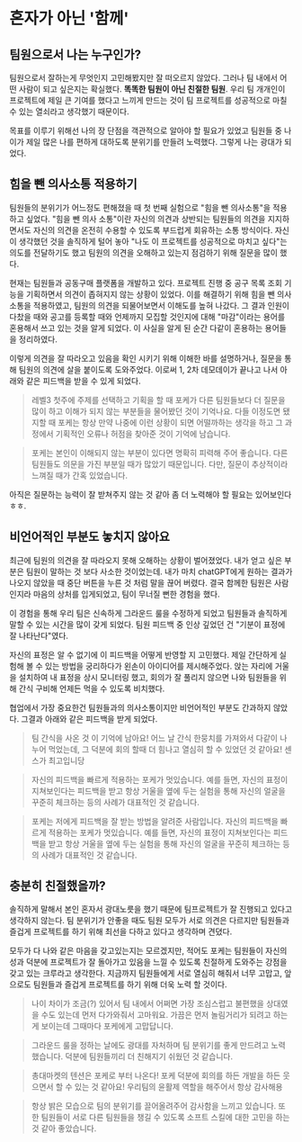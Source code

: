 # 혼자가 아닌 '함께'

## 팀원으로서 나는 누구인가?

팀원으로서 잘하는게 무엇인지 고민해봤지만 잘 떠오르지 않았다. 그러나 팀 내에서 어떤 사람이 되고 싶은지는 확실했다. **똑똑한 팀원이 아닌 친절한 팀원**. 우리 팀 개개인이 프로젝트에 제일 큰 기여를 했다고 느끼게 만드는 것이 팀 프로젝트를 성공적으로 마칠 수 있는 열쇠라고 생각했기 때문이다.

목표를 이루기 위해선 나의 장 단점을 객관적으로 알아야 할 필요가 있었고 팀원들 중 나이가 제일 많은 나를 편하게 대하도록 분위기를 만들려 노력했다. 그렇게 나는 광대가 되었다.

## 힘을 뺀 의사소통 적용하기

팀원들의 분위기가 어느정도 편해졌을 때 첫 번째 실험으로 "힘을 뺀 의사소통"을 적용하고 싶었다. "힘을 뺀 의사 소통"이란 자신의 의견과 상반되는 팀원들의 의견을 지지하면서도 자신의 의견을 온전히 수용할 수 있도록 부드럽게 회유하는 소통 방식이다. 자신이 생각했던 것을 솔직하게 털어 놓아 "나도 이 프로젝트를 성공적으로 마치고 싶다"는 의도를 전달하기도 했고 팀원의 의견을 오해하고 있는지 점검하기 위해 질문을 많이 했다.

현재는 팀원들과 공동구매 플랫폼을 개발하고 있다. 프로젝트 진행 중 공구 목록 조회 기능을 기획하면서 의견이 좁혀지지 않는 상황이 있었다. 이를 해결하기 위해 힘을 뺀 의사소통을 적용하였고, 팀원의 의견을 되물어보면서 이해도를 높혀 나갔다. 그 결과 인원이 다찼을 때와 공고를 등록할 때와 언제까지 모집할 것인지에 대해 "마감"이라는 용어를 혼용해서 쓰고 있는 것을 알게 되었다. 이 사실을 알게 된 순간 다같이 혼용하는 용어들을 정리하였다.

이렇게 의견을 잘 따라오고 있음을 확인 시키기 위해 이해한 바를 설명하거나, 질문을 통해 팀원의 의견에 살을 붙이도록 도와주었다. 이로써 1, 2차 데모데이가 끝나고 나서 아래와 같은 피드백을 받을 수 있게 되었다.

>  레벨3 첫주에 주제를 선택하고 기획을 할 때 포케가 다른 팀원들보다 더 질문을 많이 하고 이해가 되지 않는 부분들을 물어봤던 것이 기억나요. 다들 이정도면 됐지할 때 포케는 항상 만약 나중에 이런 상황이 되면 어떨까하는 생각을 하고 그 과정에서 기획적인 오류나 허점을 찾아준 것이 기억에 남습니다.

> 포케는 본인이 이해되지 않는 부분이 있다면 명확히 피력해 주어 좋습니다. 다른 팀원들도 의문을 가진 부분일 때가 많았기 때문입니다. 다만, 질문이 추상적이라 느껴질 때가 간혹 있었습니다.

아직은 질문하는 능력이 잘 받쳐주지 않는 것 같아 좀 더 노력해야 할 필요는 있어보인다 ㅎㅎ.

## 비언어적인 부분도 놓치지 않아요

최근에 팀원의 의견을 잘 따라오지 못해 오해하는 상황이 벌어졌었다. 내가 얻고 싶은 부분은 팀원이 말하는 것 보다 사소한 것이었는데. 내가 마치 chatGPT에게 원하는 결과가 나오지 않았을 때 중단 버튼을 누른 것 처럼 말을 끊어 버렸다. 결국 함께한 팀원은 사람인지라 마음의 상처를 입게되었고, 팀이 무너질 뻔한 경험을 했다.

이 경험을 통해 우리 팀은 신속하게 그라운드 룰을 수정하게 되었고 팀원들과 솔직하게 말할 수 있는 시간을 많이 갖게 되었다. 팀원 피드백 중 인상 깊었던 건 "기분이 표정에 잘 나타난다"였다.

자신의 표정은 알 수 없기에 이 피드백을 어떻게 반영할 지 고민했다. 제일 간단하게 실험해 볼 수 있는 방법을 궁리하다가 왼손이 아이디어를 제시해주었다. 앉는 자리에 거울을 설치하여 내 표정을 상시 모니터링 했고, 회의가 잘 풀리지 않으면 나와 팀원들을 위해 간식 구비해 언제든 먹을 수 있도록 비치했다.

협업에서 가장 중요한건 팀원들과의 의사소통이지만 비언어적인 부분도 간과하지 않았다. 그결과 아래와 같은 피드백을 받게 되었다.

> 팀 간식을 사온 것 이 기억에 남아요! 어느 날 간식 한뭉치를 가져와서 다같이 나누어 먹었는데, 그 덕분에 회의 할때 더 힘나고 열심히 할 수 있었던 것 같아요! 센스가 최고입니당

> 자신의 피드백을 빠르게 적용하는 포케가 멋있습니다. 예를 들면, 자신의 표정이 지쳐보인다는 피드백을 받고 항상 거울을 옆에 두는 실험을 통해 자신의 얼굴을 꾸준히 체크하는 등의 사례가 대표적인 것 같습니다.

> 포케는 저에게 피드백을 잘 받는 방법을 알려준 사람입니다. 자신의 피드백을 빠르게 적용하는 포케가 멋있습니다. 예를 들면, 자신의 표정이 지쳐보인다는 피드백을 받고 항상 거울을 옆에 두는 실험을 통해 자신의 얼굴을 꾸준히 체크하는 등의 사례가 대표적인 것 같습니다.

## 충분히 친절했을까?

솔직하게 말해서 본인 혼자서 광대노릇을 했기 때문에 팀프로젝트가 잘 진행되고 있다고 생각하지 않는다. 팀 분위기가 안좋을 때도 팀원 모두가 서로 의견은 다르지만 팀원들과 즐겁게 프로젝트를 하기 위해 최선을 다하고 있다고 생각하며 견뎠다.

모두가 다 나와 같은 마음을 갖고있는지는 모르겠지만, 적어도 포케는 팀원들이 자신의 성과 덕분에 프로젝트가 잘 돌아가고 있음을 느낄 수 있도록 친절하게 도와주는 강점을 갖고 있는 크루라고 생각한다. 지금까지 팀원들에게 서로 열심히 해줘서 너무 고맙고, 앞으로도 팀원들과 즐겁게 프로젝트를 하기 위해 더욱 노력 할 것이다.

> 나이 차이가 조금(?) 있어서 팀 내에서 어쩌면 가장 조심스럽고 불편했을 상대였을 수도 있는데 먼저 다가와줘서 고마워요. 가끔은 먼저 놀림거리가 되려고 하는 게 보이는데 그때마다 포케에게 고맙답니다.

> 그라운드 룰을 정하는 날에도 광대를 자처하며 팀 분위기를 좋게 만드려고 노력했습니다. 덕분에 팀원들끼리 더 친해지기 쉬웠던 것 같습니다.

> 총대마켓의 텐션은 포케로 부터 나온다! 포케 덕분에 회의를 하든 개발을 하든 웃으면서 할 수 있는 것 같아요! 우리팀의 윤활제 역할을 해주어서 항상 감사해용

> 항상 밝은 모습으로 팀의 분위기를 끌어올려주어 감사함을 느끼고 있습니다. 또한 팀원들이 서로 다른 팀원들을 챙길 수 있도록 소프트 스킬에 대한 고민을 하는 것 같아 좋았습니다.
